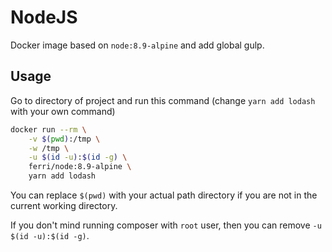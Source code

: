# NodeJS

Docker image based on `node:8.9-alpine` and add global gulp.

## Usage

Go to directory of project and run this command (change `yarn add lodash` with your own command)

```bash
docker run --rm \
    -v $(pwd):/tmp \
    -w /tmp \
    -u $(id -u):$(id -g) \
    ferri/node:8.9-alpine \
    yarn add lodash
```

You can replace `$(pwd)` with your actual path directory if you are not in the current working directory.

If you don't mind running composer with `root` user, then you can remove `-u $(id -u):$(id -g)`.